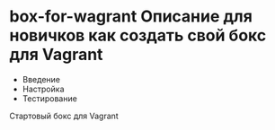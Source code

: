 # box-for-wagrant Описание для новичков как создать свой бокс для Vagrant

- Введение
- Настройка
- Тестирование
 
Стартовый бокс для Vagrant
